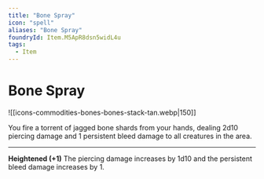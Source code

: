 ```yaml
---
title: "Bone Spray"
icon: "spell"
aliases: "Bone Spray"
foundryId: Item.M5ApR8dsn5widL4u
tags:
  - Item
---
```


# Bone Spray
![[icons-commodities-bones-bones-stack-tan.webp|150]]

You fire a torrent of jagged bone shards from your hands, dealing 2d10 piercing damage and 1 persistent bleed damage to all creatures in the area.

* * *

**Heightened (+1)** The piercing damage increases by 1d10 and the persistent bleed damage increases by 1.
